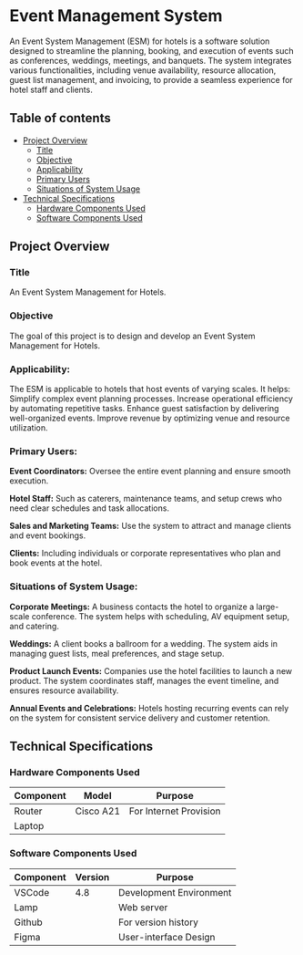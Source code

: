 # Event Management System

An Event System Management (ESM) for hotels is a software solution designed to streamline the planning, booking, and execution of events such as conferences, weddings, meetings, and banquets. The system integrates various functionalities, including venue availability, resource allocation, guest list management, and invoicing, to provide a seamless experience for hotel staff and clients.

## Table of contents

- [Project Overview](#overview)
  - [Title](#title)
  - [Objective](#objective)
  - [Applicability](#applicability)
  - [Primary Users](#primary-users)
  - [Situations of System Usage](#situations-of-system-usage)
- [Technical Specifications](#technical-specifications)
  - [Hardware Components Used](#hardware-components-used)
  - [Software Components Used](#software-components-used)

## Project Overview

### Title

An Event System Management for Hotels.

### Objective

The goal of this project is to design and develop an Event System Management for Hotels.

### Applicability:

The ESM is applicable to hotels that host events of varying scales. It helps:
Simplify complex event planning processes.
Increase operational efficiency by automating repetitive tasks.
Enhance guest satisfaction by delivering well-organized events.
Improve revenue by optimizing venue and resource utilization.

### Primary Users:

**Event Coordinators:** Oversee the entire event planning and ensure smooth execution.

**Hotel Staff:** Such as caterers, maintenance teams, and setup crews who need clear schedules and task allocations.

**Sales and Marketing Teams:** Use the system to attract and manage clients and event bookings.

**Clients:** Including individuals or corporate representatives who plan and book events at the hotel.

### Situations of System Usage:

**Corporate Meetings:** A business contacts the hotel to organize a large-scale conference. The system helps with scheduling, AV equipment setup, and catering.

**Weddings:** A client books a ballroom for a wedding. The system aids in managing guest lists, meal preferences, and stage setup.

**Product Launch Events:** Companies use the hotel facilities to launch a new product. The system coordinates staff, manages the event timeline, and ensures resource availability.

**Annual Events and Celebrations:** Hotels hosting recurring events can rely on the system for consistent service delivery and customer retention.

## Technical Specifications

### Hardware Components Used

| Component | Model     | Purpose                |
| --------- | --------- | ---------------------- |
| Router    | Cisco A21 | For Internet Provision |
| Laptop    |

### Software Components Used

| Component | Version | Purpose                 |
| --------- | ------- | ----------------------- |
| VSCode    | 4.8     | Development Environment |
| Lamp      |         | Web server              |
| Github    |         | For version history     |
| Figma     |         | User-interface Design   |
